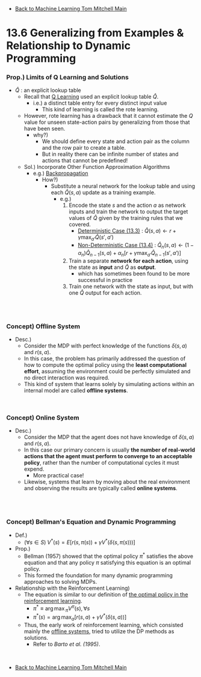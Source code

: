 * [Back to Machine Learning Tom Mitchell Main](../../main.md)

# 13.6 Generalizing from Examples & Relationship to Dynamic Programming

### Prop.) Limits of Q Learning and Solutions
- $\hat{Q}$ : an explicit lookup table
  - Recall that [Q Learning](../03/note.md#133-q-learning) used an explicit lookup table $\hat{Q}$.
    - i.e.) a distinct table entry for every distinct input value
      - This kind of learning is called the rote learning.
  - However, rote learning has a drawback that it cannot estimate the $Q$ value for unseen state-action pairs by generalizing from those that have been seen.
    - why?)
      - We should define every state and action pair as the column and the row pair to create a table.
      - But in reality there can be infinite number of states and actions that cannot be predefined!
  - Sol.) Incorporate Other Function Approximation Algorithms
    - e.g.) [Backpropagation](../../ch04/05/note.md#452-the-backpropagation-algorithm)
      - How?)
        - Substitute a neural network for the lookup table and using each $\hat{Q}(s,a)$ update as a training example.
          - e.g.)
            1. Encode the state $s$ and the action $a$ as network inputs and train the network to output the target values of $\hat{Q}$ given by the training rules that we covered.
               - [Deterministic Case (13.3)](../03/note.md#concept-the-algorithm-for-learning-q) : $`\displaystyle \hat{Q}(s,a) \leftarrow r + \gamma \max_{a'} \hat{Q}(s',a')`$
               - [Non-Deterministic Case (13.4)](../04/note.md#algorithm) : $`\displaystyle\hat{Q}_n(s,a) \leftarrow (1-\alpha_n) \hat{Q}_{n-1}(s,a) + \alpha_n \left[ r + \gamma \max_{a'} \hat{Q}_{n-1}(s',a') \right]`$
            2. Train a separate **network for each action**, using the state as **input** and $\hat{Q}$ as **output**.
               - which has sometimes been found to be more successful in practice
            3. Train one network with the state as input, but with one $\hat{Q}$ output for each action.

<br><br>

### Concept) Offline System
- Desc.)
  - Consider the MDP with perfect knowledge of the functions $\delta(s,a)$ and $r(s,a)$.
  - In this case, the problem has primarily addressed the question of how to compute the optimal policy using the **least computational effort**, assuming the environment could be perfectly simulated and no direct interaction was required.
  - This kind of system that learns solely by simulating actions within an internal model are called **offline systems**.

<br>

### Concept) Online System
- Desc.)
  - Consider the MDP that the agent does not have knowledge of $\delta(s,a)$ and $r(s,a)$.
  - In this case our primary concern is usually **the number of real-world actions that the agent must perform to converge to an acceptable policy**, rather than the number of computational cycles it must expend.
    - More practical case!
  - Likewise, systems that learn by moving about the real environment and observing the results are typically called **online systems**.



<br><br>

### Concept) Bellman's Equation and Dynamic Programming
- Def.)
  - $`(\forall s \in S) \; V^\ast(s) = E\left[ r(s,\pi(s)) + \gamma V^\ast\left( \delta(s, \pi(s)) \right) \right]`$
- Prop.)
  - Bellman (1957) showed that the optimal policy $\pi^\ast$ satisfies the above equation and that any policy $\pi$ satisfying this equation is an optimal policy.
  - This formed the foundation for many dynamic programming approaches to solving MDPs.
- Relationship with the Reinforcement Learning)
  - The equation is similar to our definition of [the optimal policy in the reinforcement learning](../02/note.md#the-optimal-policy).
    - $\pi^\ast\equiv{\arg\max}_{\pi} V^\pi(s), \forall s$
    - $`\displaystyle \pi^\ast (s) = \arg\max_a\left[ r(s,a) + \gamma V^\ast\left( \delta(s,a) \right) \right]`$
  - Thus, the early work of reinforcement learning, which consisted mainly the [offline systems](#concept-offline-system), tried to utilize the DP methods as solutions.
    - Refer to *Barto et al. (1995)*.

<br>

* [Back to Machine Learning Tom Mitchell Main](../../main.md)